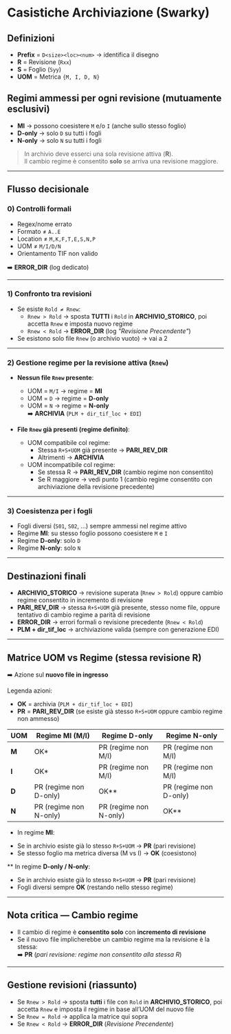 # Casistiche Archiviazione (Swarky)

## Definizioni
- **Prefix** = `D<size><loc><num>` → identifica il disegno  
- **R** = Revisione (`Rxx`)  
- **S** = Foglio (`Syy`)  
- **UOM** = Metrica `{M, I, D, N}`  

## Regimi ammessi per ogni revisione (mutuamente esclusivi)
- **MI** → possono coesistere `M` e/o `I` (anche sullo stesso foglio)  
- **D-only** → solo `D` su tutti i fogli  
- **N-only** → solo `N` su tutti i fogli  

> In archivio deve esserci una sola revisione attiva (**R**).  
> Il cambio regime è consentito **solo** se arriva una revisione maggiore.

---

## Flusso decisionale

### 0) Controlli formali
- Regex/nome errato  
- Formato ≠ `A..E`  
- Location ≠ `M,K,F,T,E,S,N,P`  
- UOM ≠ `M/I/D/N`  
- Orientamento TIF non valido  

➡️ **ERROR_DIR** (log dedicato)

---

### 1) Confronto tra revisioni
- Se esiste `Rold ≠ Rnew`:
  - `Rnew > Rold` → sposta **TUTTI** i `Rold` in **ARCHIVIO_STORICO**, poi accetta `Rnew` e imposta nuovo regime  
  - `Rnew < Rold` → **ERROR_DIR** (log *"Revisione Precendente"*)  
- Se esistono solo file `Rnew` (o archivio vuoto) → vai a 2  

---

### 2) Gestione regime per la revisione attiva (`Rnew`)
- **Nessun file `Rnew` presente**:
  - UOM = `M/I` → regime = **MI**  
  - UOM = `D`   → regime = **D-only**  
  - UOM = `N`   → regime = **N-only**  
  ➡️ **ARCHIVIA** (`PLM + dir_tif_loc + EDI`)  

- **File `Rnew` già presenti (regime definito)**:
  - UOM compatibile col regime:  
    - Stessa `R+S+UOM` già presente → **PARI_REV_DIR**  
    - Altrimenti → **ARCHIVIA**  
  - UOM incompatibile col regime:  
    - Se stessa R → **PARI_REV_DIR** (cambio regime non consentito)  
    - Se R maggiore → vedi punto 1 (cambio regime consentito con archiviazione della revisione precedente)  

---

### 3) Coesistenza per i fogli
- Fogli diversi (`S01`, `S02`, …) sempre ammessi nel regime attivo  
- Regime **MI**: su stesso foglio possono coesistere `M` e `I`  
- Regime **D-only**: solo `D`  
- Regime **N-only**: solo `N`  

---

## Destinazioni finali
- **ARCHIVIO_STORICO** → revisione superata (`Rnew > Rold`) oppure cambio regime consentito in incremento di revisione  
- **PARI_REV_DIR** → stessa `R+S+UOM` già presente, stesso nome file, oppure tentativo di cambio regime a parità di revisione  
- **ERROR_DIR** → errori formali o revisione precedente (`Rnew < Rold`)  
- **PLM + dir_tif_loc** → archiviazione valida (sempre con generazione EDI)  

---

## Matrice UOM vs Regime (stessa revisione R)
➡️ Azione sul **nuovo file in ingresso**

Legenda azioni:  
- **OK** = archivia (`PLM + dir_tif_loc + EDI`)  
- **PR** = **PARI_REV_DIR** (se esiste già stesso `R+S+UOM` oppure cambio regime non ammesso)  

| UOM      | Regime MI (M/I)             | Regime D-only              | Regime N-only              |
|----------|-----------------------------|----------------------------|----------------------------|
| **M**    | OK*                         | PR (regime non M/I)        | PR (regime non M/I)        |
| **I**    | OK*                         | PR (regime non M/I)        | PR (regime non M/I)        |
| **D**    | PR (regime non D-only)      | OK**                       | PR (regime non D-only)     |
| **N**    | PR (regime non N-only)      | PR (regime non N-only)     | OK**                       |

* In regime **MI**:
- Se in archivio esiste già lo stesso `R+S+UOM` → **PR** (pari revisione)  
- Se stesso foglio ma metrica diversa (M vs I) → **OK** (coesistono)  

** In regime **D-only / N-only**:
- Se in archivio esiste già lo stesso `R+S+UOM` → **PR** (pari revisione)  
- Fogli diversi sempre **OK** (restando nello stesso regime)  

---

## Nota critica — Cambio regime
- Il cambio di regime è **consentito solo** con **incremento di revisione**  
- Se il nuovo file implicherebbe un cambio regime ma la revisione è la stessa:  
  ➡️ **PR** (*pari revisione: regime non consentito alla stessa R*)  

---

## Gestione revisioni (riassunto)
- Se `Rnew > Rold` → sposta **tutti** i file con `Rold` in **ARCHIVIO_STORICO**, poi accetta `Rnew` e imposta il regime in base all’UOM del nuovo file  
- Se `Rnew = Rold` → applica la matrice qui sopra  
- Se `Rnew < Rold` → **ERROR_DIR** (*Revisione Precendente*)  
